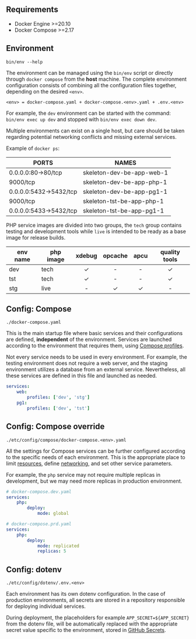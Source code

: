 ## Requirements

- Docker Engine >=20.10
- Docker Compose >=2.17

## Environment
`bin/env --help`

The environment can be managed using the `bin/env` script or directly through `docker compose` from the **host** machine.
The complete environment configuration consists of combining all the configuration files together, depending on the desired `<env>`.

`<env> = docker-compose.yaml + docker-compose.<env>.yaml + .env.<env>`

For example, the `dev` environment can be started with the command:
`bin/env exec up dev` and stopped with `bin/env exec down dev`.

Multiple environments can exist on a single host, but care should be taken regarding potential networking conflicts and missing external services.

Example of `docker ps`:

| PORTS                  | NAMES                     |
|------------------------|---------------------------|
| 0.0.0.0:80->80/tcp     | skeleton-dev-be-app-web-1 |
| 9000/tcp               | skeleton-dev-be-app-php-1 |
| 0.0.0.0:5432->5432/tcp | skeleton-dev-be-app-pg1-1 |
| 9000/tcp               | skeleton-tst-be-app-php-1 |
| 0.0.0.0:5433->5432/tcp | skeleton-tst-be-app-pg1-1 |

PHP service images are divided into two groups, the `tech` group contains testing and development tools while `live` is intended to be ready as a base image for release builds.

| env name | php image | xdebug | opcache | apcu | quality tools |
|----------|-----------|:------:|:-------:|:----:|:-------------:|
| dev      | tech      |   ✓    |    -    |  -   |       ✓       |
| tst      | tech      |   ✓    |    -    |  -   |       ✓       |
| stg      | live      |   -    |    ✓    |  ✓   |       -       |

## Config: Compose

`./docker-compose.yaml`

This is the main startup file where basic services and their configurations are defined, **independent** of the environment. Services are launched according to the environment that requires them, using [Compose profiles](https://docs.docker.com/compose/profiles).

Not every service needs to be used in every environment. For example, the testing environment does not require a web server, and the staging environment utilizes a database from an external service. Nevertheless, all these services are defined in this file and launched as needed.

```yaml
services:
    web:
        profiles: ['dev', 'stg']
    pg1:
        profiles: ['dev', 'tst']
```

## Config: Compose override

`./etc/config/compose/docker-compose.<env>.yaml`

All the settings for Compose services can be further configured according to the specific needs of each environment. This is the appropriate place to limit [resources](https://docs.docker.com/compose/compose-file/compose-file-v3/#resources), define [networking](https://docs.docker.com/compose/networking), and set other service parameters.

For example, the `php` service may not require multiple replicas in development, but we may need more replicas in production environment.

```yaml
# docker-compose.dev.yaml
services:
    php:
        deploy:
            mode: global
```
```yaml
# docker-compose.prd.yaml
services:
    php:
        deploy:
            mode: replicated
            replicas: 5
```

## Config: dotenv

`./etc/config/dotenv/.env.<env>`

Each environment has its own dotenv configuration. In the case of production environments, all secrets are stored in a repository responsible for deploying individual services.

During deployment, the placeholders for example `APP_SECRET=${APP_SECRET}` from the dotenv file, will be automatically replaced with the appropriate secret value specific to the environment, stored in [GitHub Secrets](https://docs.github.com/en/actions/security-guides/encrypted-secrets).
